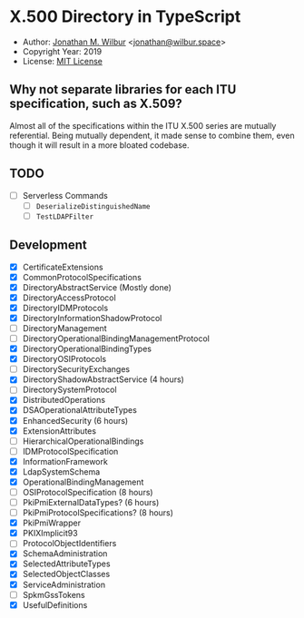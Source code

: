 # X.500 Directory in TypeScript

* Author: [Jonathan M. Wilbur](https://github.com/JonathanWilbur) <[jonathan@wilbur.space](mailto:jonathan@wilbur.space)>
* Copyright Year: 2019
* License: [MIT License](https://mit-license.org/)

## Why not separate libraries for each ITU specification, such as X.509?

Almost all of the specifications within the ITU X.500 series are mutually
referential. Being mutually dependent, it made sense to combine them, even
though it will result in a more bloated codebase.

## TODO

- [ ] Serverless Commands
  - [ ] `DeserializeDistinguishedName`
  - [ ] `TestLDAPFilter`

## Development

- [x] CertificateExtensions
- [x] CommonProtocolSpecifications
- [x] DirectoryAbstractService (Mostly done)
- [x] DirectoryAccessProtocol
- [x] DirectoryIDMProtocols
- [x] DirectoryInformationShadowProtocol
- [ ] DirectoryManagement
- [ ] DirectoryOperationalBindingManagementProtocol
- [x] DirectoryOperationalBindingTypes
- [x] DirectoryOSIProtocols
- [ ] DirectorySecurityExchanges
- [x] DirectoryShadowAbstractService (4 hours)
- [ ] DirectorySystemProtocol
- [x] DistributedOperations
- [x] DSAOperationalAttributeTypes
- [x] EnhancedSecurity (6 hours)
- [x] ExtensionAttributes
- [ ] HierarchicalOperationalBindings
- [ ] IDMProtocolSpecification
- [x] InformationFramework
- [x] LdapSystemSchema
- [x] OperationalBindingManagement
- [ ] OSIProtocolSpecification (8 hours)
- [ ] PkiPmiExternalDataTypes? (6 hours)
- [ ] PkiPmiProtocolSpecifications? (8 hours)
- [x] PkiPmiWrapper
- [x] PKIXImplicit93
- [ ] ProtocolObjectIdentifiers
- [x] SchemaAdministration
- [x] SelectedAttributeTypes
- [x] SelectedObjectClasses
- [x] ServiceAdministration
- [ ] SpkmGssTokens
- [x] UsefulDefinitions
